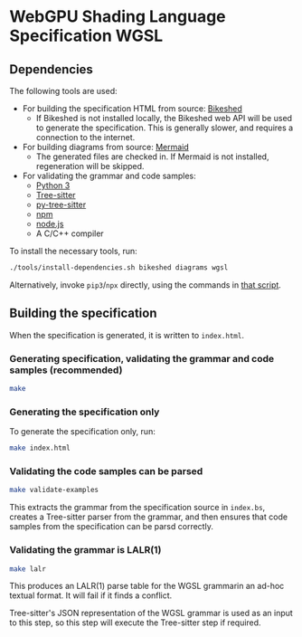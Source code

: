 # WebGPU Shading Language Specification WGSL

## Dependencies

The following tools are used:

* For building the specification HTML from source: [Bikeshed](https://tabatkins.github.io/bikeshed)
  * If Bikeshed is not installed locally, the Bikeshed web API will be used to generate the specification.
      This is generally slower, and requires a connection to the internet.
* For building diagrams from source: [Mermaid](https://mermaid-js.github.io/mermaid/)
  * The generated files are checked in. If Mermaid is not installed, regeneration will be skipped.
* For validating the grammar and code samples:
  * [Python 3](https://www.python.org)
  * [Tree-sitter](https://tree-sitter.github.io/tree-sitter)
  * [py-tree-sitter](https://github.com/tree-sitter/py-tree-sitter)
  * [npm](https://www.npmjs.com/)
  * [node.js](https://nodejs.org/)
  * A C/C++ compiler

To install the necessary tools, run:

```bash
./tools/install-dependencies.sh bikeshed diagrams wgsl
```

Alternatively, invoke `pip3`/`npx` directly, using the commands in [that script](../tools/install-dependencies.sh).

## Building the specification

When the specification is generated, it is written to `index.html`.

### Generating specification, validating the grammar and code samples (recommended)

```bash
make
```

### Generating the specification only

To generate the specification only, run:

```bash
make index.html
```

### Validating the code samples can be parsed

```bash
make validate-examples
```

This extracts the grammar from the specification source in `index.bs`, creates a Tree-sitter parser from the
grammar, and then ensures that code samples from the specification can be parsd correctly.

### Validating the grammar is LALR(1)

```bash
make lalr
```

This produces an LALR(1) parse table for the WGSL grammarin an ad-hoc textual format.
It will fail if it finds a conflict.

Tree-sitter's JSON representation of the WGSL grammar is used as an input to this step,
so this step will execute the Tree-sitter step if required.
